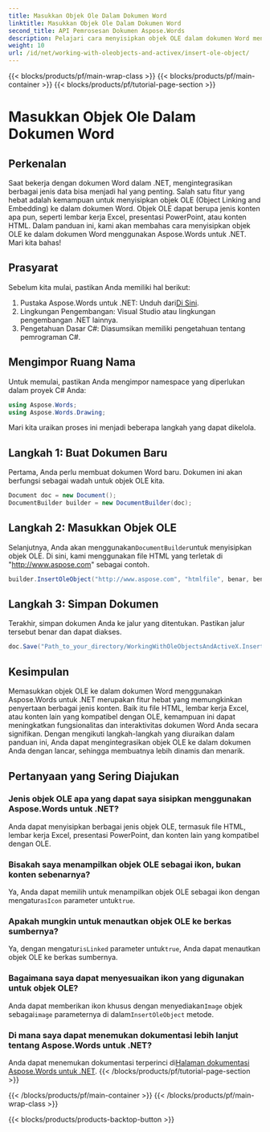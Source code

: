 ```yaml
---
title: Masukkan Objek Ole Dalam Dokumen Word
linktitle: Masukkan Objek Ole Dalam Dokumen Word
second_title: API Pemrosesan Dokumen Aspose.Words
description: Pelajari cara menyisipkan objek OLE dalam dokumen Word menggunakan Aspose.Words untuk .NET dengan panduan langkah demi langkah ini. Sempurnakan dokumen Anda dengan konten yang disematkan.
weight: 10
url: /id/net/working-with-oleobjects-and-activex/insert-ole-object/
---
```


{{< blocks/products/pf/main-wrap-class >}}
{{< blocks/products/pf/main-container >}}
{{< blocks/products/pf/tutorial-page-section >}}

# Masukkan Objek Ole Dalam Dokumen Word

## Perkenalan

Saat bekerja dengan dokumen Word dalam .NET, mengintegrasikan berbagai jenis data bisa menjadi hal yang penting. Salah satu fitur yang hebat adalah kemampuan untuk menyisipkan objek OLE (Object Linking and Embedding) ke dalam dokumen Word. Objek OLE dapat berupa jenis konten apa pun, seperti lembar kerja Excel, presentasi PowerPoint, atau konten HTML. Dalam panduan ini, kami akan membahas cara menyisipkan objek OLE ke dalam dokumen Word menggunakan Aspose.Words untuk .NET. Mari kita bahas!

## Prasyarat

Sebelum kita mulai, pastikan Anda memiliki hal berikut:

1. Pustaka Aspose.Words untuk .NET: Unduh dari[Di Sini](https://releases.aspose.com/words/net/).
2. Lingkungan Pengembangan: Visual Studio atau lingkungan pengembangan .NET lainnya.
3. Pengetahuan Dasar C#: Diasumsikan memiliki pengetahuan tentang pemrograman C#.

## Mengimpor Ruang Nama

Untuk memulai, pastikan Anda mengimpor namespace yang diperlukan dalam proyek C# Anda:

```csharp
using Aspose.Words;
using Aspose.Words.Drawing;
```

Mari kita uraikan proses ini menjadi beberapa langkah yang dapat dikelola.

## Langkah 1: Buat Dokumen Baru

Pertama, Anda perlu membuat dokumen Word baru. Dokumen ini akan berfungsi sebagai wadah untuk objek OLE kita.

```csharp
Document doc = new Document();
DocumentBuilder builder = new DocumentBuilder(doc);
```

## Langkah 2: Masukkan Objek OLE

 Selanjutnya, Anda akan menggunakan`DocumentBuilder`untuk menyisipkan objek OLE. Di sini, kami menggunakan file HTML yang terletak di "http://www.aspose.com" sebagai contoh.

```csharp
builder.InsertOleObject("http://www.aspose.com", "htmlfile", benar, benar, null);
```

## Langkah 3: Simpan Dokumen

Terakhir, simpan dokumen Anda ke jalur yang ditentukan. Pastikan jalur tersebut benar dan dapat diakses.

```csharp
doc.Save("Path_to_your_directory/WorkingWithOleObjectsAndActiveX.InsertOleObject.docx");
```

## Kesimpulan

Memasukkan objek OLE ke dalam dokumen Word menggunakan Aspose.Words untuk .NET merupakan fitur hebat yang memungkinkan penyertaan berbagai jenis konten. Baik itu file HTML, lembar kerja Excel, atau konten lain yang kompatibel dengan OLE, kemampuan ini dapat meningkatkan fungsionalitas dan interaktivitas dokumen Word Anda secara signifikan. Dengan mengikuti langkah-langkah yang diuraikan dalam panduan ini, Anda dapat mengintegrasikan objek OLE ke dalam dokumen Anda dengan lancar, sehingga membuatnya lebih dinamis dan menarik.

## Pertanyaan yang Sering Diajukan

### Jenis objek OLE apa yang dapat saya sisipkan menggunakan Aspose.Words untuk .NET?
Anda dapat menyisipkan berbagai jenis objek OLE, termasuk file HTML, lembar kerja Excel, presentasi PowerPoint, dan konten lain yang kompatibel dengan OLE.

### Bisakah saya menampilkan objek OLE sebagai ikon, bukan konten sebenarnya?
 Ya, Anda dapat memilih untuk menampilkan objek OLE sebagai ikon dengan mengatur`asIcon` parameter untuk`true`.

### Apakah mungkin untuk menautkan objek OLE ke berkas sumbernya?
 Ya, dengan mengatur`isLinked` parameter untuk`true`, Anda dapat menautkan objek OLE ke berkas sumbernya.

### Bagaimana saya dapat menyesuaikan ikon yang digunakan untuk objek OLE?
 Anda dapat memberikan ikon khusus dengan menyediakan`Image` objek sebagai`image` parameternya di dalam`InsertOleObject` metode.

### Di mana saya dapat menemukan dokumentasi lebih lanjut tentang Aspose.Words untuk .NET?
 Anda dapat menemukan dokumentasi terperinci di[Halaman dokumentasi Aspose.Words untuk .NET](https://reference.aspose.com/words/net/).
{{< /blocks/products/pf/tutorial-page-section >}}

{{< /blocks/products/pf/main-container >}}
{{< /blocks/products/pf/main-wrap-class >}}

{{< blocks/products/products-backtop-button >}}
